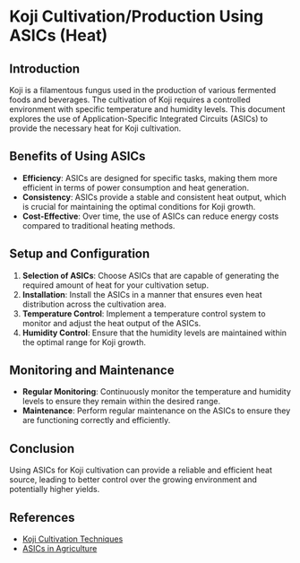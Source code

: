 # Koji Cultivation/Production Using ASICs (Heat)

## Introduction
Koji is a filamentous fungus used in the production of various fermented foods and beverages. The cultivation of Koji requires a controlled environment with specific temperature and humidity levels. This document explores the use of Application-Specific Integrated Circuits (ASICs) to provide the necessary heat for Koji cultivation.

## Benefits of Using ASICs
- **Efficiency**: ASICs are designed for specific tasks, making them more efficient in terms of power consumption and heat generation.
- **Consistency**: ASICs provide a stable and consistent heat output, which is crucial for maintaining the optimal conditions for Koji growth.
- **Cost-Effective**: Over time, the use of ASICs can reduce energy costs compared to traditional heating methods.

## Setup and Configuration
1. **Selection of ASICs**: Choose ASICs that are capable of generating the required amount of heat for your cultivation setup.
2. **Installation**: Install the ASICs in a manner that ensures even heat distribution across the cultivation area.
3. **Temperature Control**: Implement a temperature control system to monitor and adjust the heat output of the ASICs.
4. **Humidity Control**: Ensure that the humidity levels are maintained within the optimal range for Koji growth.

## Monitoring and Maintenance
- **Regular Monitoring**: Continuously monitor the temperature and humidity levels to ensure they remain within the desired range.
- **Maintenance**: Perform regular maintenance on the ASICs to ensure they are functioning correctly and efficiently.

## Conclusion
Using ASICs for Koji cultivation can provide a reliable and efficient heat source, leading to better control over the growing environment and potentially higher yields.

## References
- [Koji Cultivation Techniques](https://404)
- [ASICs in Agriculture](https://404)